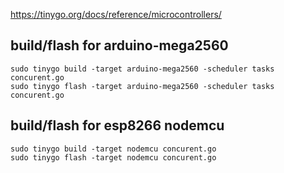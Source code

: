 https://tinygo.org/docs/reference/microcontrollers/

## build/flash for arduino-mega2560
```
sudo tinygo build -target arduino-mega2560 -scheduler tasks concurent.go
sudo tinygo flash -target arduino-mega2560 -scheduler tasks concurent.go
```

## build/flash for esp8266 nodemcu
```
sudo tinygo build -target nodemcu concurent.go
sudo tinygo flash -target nodemcu concurent.go
```
